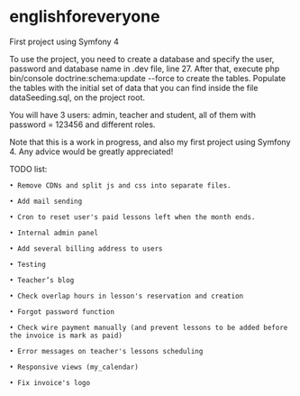 # englishforeveryone
First project using Symfony 4

To use the project, you need to create a database and specify the user, password and database name in .dev file, line 27.
After that, execute php bin/console doctrine:schema:update --force to create the tables.
Populate the tables with the initial set of data that you can find inside the file dataSeeding.sql, on the project root.

You will have 3 users: admin, teacher and student, all of them with password = 123456 and different roles.

Note that this is a work in progress, and also my first project using Symfony 4. Any advice would be greatly appreciated!

TODO list:

    • Remove CDNs and split js and css into separate files.

    • Add mail sending

    • Cron to reset user's paid lessons left when the month ends.

    • Internal admin panel
    
    • Add several billing address to users
    
    • Testing
    
    • Teacher’s blog
    
    • Check overlap hours in lesson's reservation and creation
    
    • Forgot password function
    
    • Check wire payment manually (and prevent lessons to be added before the invoice is mark as paid)
    
    • Error messages on teacher's lessons scheduling
    
    • Responsive views (my_calendar)
    
    • Fix invoice's logo
